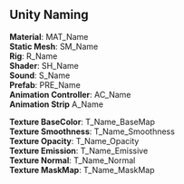 <link rel="stylesheet" href="../style.css">

## Unity Naming 

**Material**: MAT_Name  
**Static Mesh**: SM_Name  
**Rig**: R_Name  
**Shader**: SH_Name  
**Sound**: S_Name  
**Prefab**: PRE_Name  
**Animation Controller**: AC_Name  
**Animation Strip** A_Name  

**Texture BaseColor**: T_Name_BaseMap  
**Texture Smoothness**: T_Name_Smoothness  
**Texture Opacity**: T_Name_Opacity  
**Texture Emission**: T_Name_Emissive  
**Texture Normal**: T_Name_Normal  
**Texture MaskMap**: T_Name_MaskMap  
